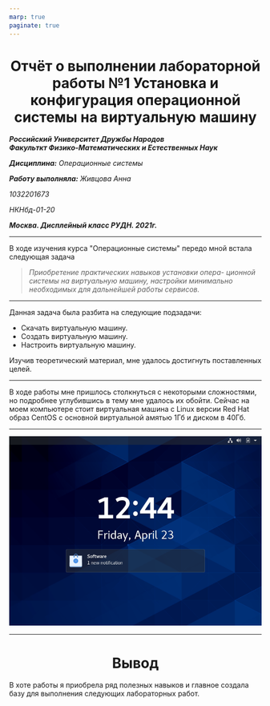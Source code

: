 ```yaml
---
marp: true
paginate: true
---
```

<style>
 h1 {text-align:center; colour: Blue}
 </style>
# Отчёт о выполнении лабораторной работы №1 Установка и конфигурация операционной системы на виртуальную машину
***Российский Университет Дружбы Народов***  
***Факульткт Физико-Математических и Естественных Наук***  

 ***Дисциплина:*** *Операционные системы*  
 
 ***Работу выполняла:*** *Живцова Анна*  
 
 *1032201673*  
 
 *НКНбд-01-20*  
 
 ***Москва. Дисплейный класс РУДН. 2021г.***  
 
 ---

 В ходе изучения курса "Операционные системы" передо мной встала следующая задача
 > *Приобретение практических навыков установки опера-
ционной системы на виртуальную машину, настройки минимально необходимых для
дальнейшей работы сервисов.*
 
 ---
 Данная задача была разбита на следующие подзадачи:
- Скачать виртуальную машину.
- Создать виртуальную машину.
- Настроить виртуальную машину.

 Изучив теоретический материал, мне удалось достигнуть поставленных целей.

 --- 

 В ходе работы мне пришлось столкнуться с некоторыми сложностями, но подробнее углубившись в тему мне удалось их обойти.
 Сейчас на моем компьютере стоит виртуальная машина с Linux версии Red Hat образ CentOS c основной виртуальной амятью 1Гб и диском в 40Гб.

 ---

 ![Функционирующая виртуальная машина](https://github.com/AnnaZhiv/lab/blob/main/lab01/lab01/3(1).png)

 ---
 
 # Вывод
 В хоте работы я приобрела ряд полезных навыков и главное создала базу для выполнения следующих лабораторных работ.

